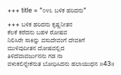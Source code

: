 +++
title = "೦೪೩ ಬಳಿಕ ಹರಿದನು"

+++
ಬಳಿಕ ಹರಿದನು ಕೃಷ್ಣನೀತನ  
ಕೆಲಕೆ ಕರೆದನು ಬಹಳ ರೋಷವ  
ನಿಲಿಸಿರೇ ಸಾಕಿನ್ನು ವಸುದೇವಂಗೆ ದೇವಕಿಗೆ   
ಮುಳಿವುದೀತನ ದೋಷವಲ್ಲಿದ  
ತಿಳಿದೆವಾವರ್ಜುನನು ಗಡ ನಾ  
ವಳುಕಲಿನ್ನೇಕೆನುತ ಬೋಧಿಸಿದನು ಹಲಾಯುಧನ     ॥43॥
